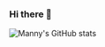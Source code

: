 ### Hi there 👋

![Manny's GitHub stats](https://github-readme-stats.vercel.app/api?username=mannytoribio&show_icons=true&theme=dark)


<!--
**mannytoribio/mannytoribio** is a ✨ _special_ ✨ repository because its `README.md` (this file) appears on your GitHub profile.

Here are some ideas to get you started:

- 🔭 I’m currently working on ...
- 🌱 I’m currently learning ...
- 👯 I’m looking to collaborate on ...
- 🤔 I’m looking for help with ...
- 💬 Ask me about ...
- 📫 How to reach me: ...
- 😄 Pronouns: ...
- ⚡ Fun fact: ...
-->
